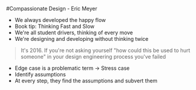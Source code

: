 #Compassionate Design - Eric Meyer

- We always developed the happy flow
- Book tip: Thinking Fast and Slow
- We're all student drivers, thinking of every move
- We're designing and developing without thinking twice

> It's 2016. If you're not asking yourself "how could this be used to hurt someone" in your design engineering process you've failed

- Edge case is a problematic term -> Stress case
- Identify assumptions
- At every step, they find the assumptions and subvert them
